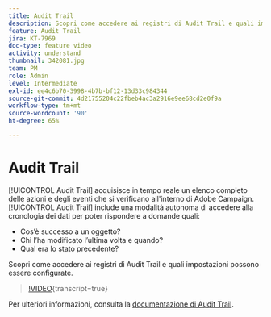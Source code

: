 ```yaml
---
title: Audit Trail
description: Scopri come accedere ai registri di Audit Trail e quali impostazioni possono essere configurate.
feature: Audit Trail
jira: KT-7969
doc-type: feature video
activity: understand
thumbnail: 342081.jpg
team: PM
role: Admin
level: Intermediate
exl-id: ee4c6b70-3998-4b7b-bf12-13d33c984344
source-git-commit: 4d21755204c22fbeb4ac3a2916e9ee68cd2e0f9a
workflow-type: tm+mt
source-wordcount: '90'
ht-degree: 65%

---
```


# Audit Trail

[!UICONTROL Audit Trail] acquisisce in tempo reale un elenco completo delle azioni e degli eventi che si verificano all&#39;interno di Adobe Campaign.[!UICONTROL Audit Trail] include una modalità autonoma di accedere alla cronologia dei dati per poter rispondere a domande quali:

* Cos’è successo a un oggetto?
* Chi l’ha modificato l’ultima volta e quando?
* Qual era lo stato precedente?

Scopri come accedere ai registri di Audit Trail e quali impostazioni possono essere configurate.

>[!VIDEO](https://video.tv.adobe.com/v/342081?quality=12&learn=on){transcript=true}

Per ulteriori informazioni, consulta la [documentazione di Audit Trail](https://experienceleague.adobe.com/docs/campaign-classic/using/monitoring-campaign-classic/production-procedures/audit-trail.html?lang=it).
